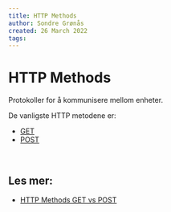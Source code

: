 ```yaml
---
title: HTTP Methods
author: Sondre Grønås
created: 26 March 2022
tags: 
---
```

# HTTP Methods
Protokoller for å kommunisere mellom enheter.

De vanligste HTTP metodene er:
- [GET](GET.md)
- [POST](POST.md)
<br>

## Les mer:
- [HTTP Methods GET vs POST](https://www.w3schools.com/tags/ref_httpmethods.asp)